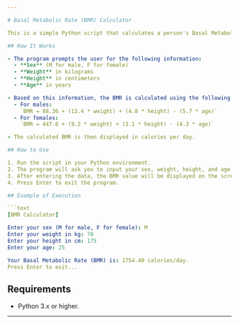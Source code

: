 ```yaml
---

# Basal Metabolic Rate (BMR) Calculator

This is a simple Python script that calculates a person's Basal Metabolic Rate (BMR), which is the number of calories the body burns at rest to maintain vital functions such as breathing and circulation. BMR is an important parameter for people who want to control their diet and energy expenditure, especially in the context of weight management or fitness goals.

## How It Works

- The program prompts the user for the following information:
  - **Sex** (M for male, F for female)
  - **Weight** in kilograms
  - **Height** in centimeters
  - **Age** in years

- Based on this information, the BMR is calculated using the following formulas:
  - For males:  
    `BMR = 88.36 + (13.4 * weight) + (4.8 * height) - (5.7 * age)`
  - For females:  
    `BMR = 447.6 + (9.2 * weight) + (3.1 * height) - (4.3 * age)`

- The calculated BMR is then displayed in calories per day.

## How to Use

1. Run the script in your Python environment.
2. The program will ask you to input your sex, weight, height, and age.
3. After entering the data, the BMR value will be displayed on the screen.
4. Press Enter to exit the program.

## Example of Execution

```text
[BMR Calculator]

Enter your sex (M for male, F for female): M
Enter your weight in kg: 70
Enter your height in cm: 175
Enter your age: 25

Your Basal Metabolic Rate (BMR) is: 1754.40 calories/day.
Press Enter to exit...
```

## Requirements

- Python 3.x or higher.

---
```

